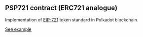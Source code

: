 ## PSP721 contract (ERC721 analogue)

Implementation of [EIP-721](https://eips.ethereum.org/EIPS/eip-721) token standard in Polkadot blockchain.

[See example](https://supercolony-net.github.io/openbrush-contracts/smart-contracts/psp721/psp721)
